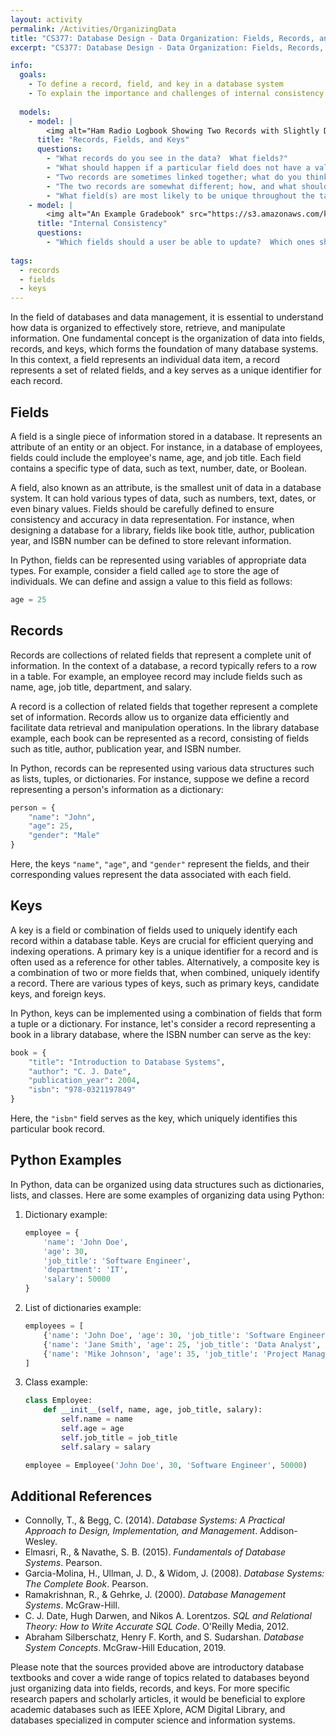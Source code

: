 ```yaml
---
layout: activity
permalink: /Activities/OrganizingData
title: "CS377: Database Design - Data Organization: Fields, Records, and Keys"
excerpt: "CS377: Database Design - Data Organization: Fields, Records, and Keys"

info:
  goals: 
    - To define a record, field, and key in a database system
    - To explain the importance and challenges of internal consistency
    
  models:
    - model: |
        <img alt="Ham Radio Logbook Showing Two Records with Slightly Different Field Values" src="../images/logbook.png">
      title: "Records, Fields, and Keys"
      questions:
        - "What records do you see in the data?  What fields?"
        - "What should happen if a particular field does not have a value?"
        - "Two records are sometimes linked together; what do you think this means in this application?"
        - "The two records are somewhat different; how, and what should be done about this?"
        - "What field(s) are most likely to be unique throughout the table?  These are referred to as a <strong>key</strong>, but a single serial number is often used instead to guarantee uniqueness."
    - model: |
        <img alt="An Example Gradebook" src="https://s3.amazonaws.com/kb-media.populi.co/course_gradebook_editing_grades.png">
      title: "Internal Consistency"
      questions:
        - "Which fields should a user be able to update?  Which ones should a user not update directly, and why?"
        
tags:
  - records
  - fields
  - keys  
---
```


In the field of databases and data management, it is essential to understand how data is organized to effectively store, retrieve, and manipulate information. One fundamental concept is the organization of data into fields, records, and keys, which forms the foundation of many database systems.  In this context, a field represents an individual data item, a record represents a set of related fields, and a key serves as a unique identifier for each record.

## Fields

A field is a single piece of information stored in a database. It represents an attribute of an entity or an object. For instance, in a database of employees, fields could include the employee's name, age, and job title. Each field contains a specific type of data, such as text, number, date, or Boolean.

A field, also known as an attribute, is the smallest unit of data in a database system. It can hold various types of data, such as numbers, text, dates, or even binary values. Fields should be carefully defined to ensure consistency and accuracy in data representation. For instance, when designing a database for a library, fields like book title, author, publication year, and ISBN number can be defined to store relevant information.

In Python, fields can be represented using variables of appropriate data types. For example, consider a field called `age` to store the age of individuals. We can define and assign a value to this field as follows:

```python
age = 25
```

## Records

Records are collections of related fields that represent a complete unit of information. In the context of a database, a record typically refers to a row in a table. For example, an employee record may include fields such as name, age, job title, department, and salary.

A record is a collection of related fields that together represent a complete set of information. Records allow us to organize data efficiently and facilitate data retrieval and manipulation operations. In the library database example, each book can be represented as a record, consisting of fields such as title, author, publication year, and ISBN number.

In Python, records can be represented using various data structures such as lists, tuples, or dictionaries. For instance, suppose we define a record representing a person's information as a dictionary:

```python
person = {
    "name": "John",
    "age": 25,
    "gender": "Male"
}
```

Here, the keys `"name"`, `"age"`, and `"gender"` represent the fields, and their corresponding values represent the data associated with each field.

## Keys

A key is a field or combination of fields used to uniquely identify each record within a database table. Keys are crucial for efficient querying and indexing operations. A primary key is a unique identifier for a record and is often used as a reference for other tables. Alternatively, a composite key is a combination of two or more fields that, when combined, uniquely identify a record.  There are various types of keys, such as primary keys, candidate keys, and foreign keys.

In Python, keys can be implemented using a combination of fields that form a tuple or a dictionary. For instance, let's consider a record representing a book in a library database, where the ISBN number can serve as the key:

```python
book = {
    "title": "Introduction to Database Systems",
    "author": "C. J. Date",
    "publication_year": 2004,
    "isbn": "978-0321197849"
}
```

Here, the `"isbn"` field serves as the key, which uniquely identifies this particular book record.

## Python Examples

In Python, data can be organized using data structures such as dictionaries, lists, and classes. Here are some examples of organizing data using Python:

1. Dictionary example:
   ```python
   employee = {
       'name': 'John Doe',
       'age': 30,
       'job_title': 'Software Engineer',
       'department': 'IT',
       'salary': 50000
   }
   ```

2. List of dictionaries example:
   ```python
   employees = [
       {'name': 'John Doe', 'age': 30, 'job_title': 'Software Engineer', 'salary': 50000},
       {'name': 'Jane Smith', 'age': 25, 'job_title': 'Data Analyst', 'salary': 45000},
       {'name': 'Mike Johnson', 'age': 35, 'job_title': 'Project Manager', 'salary': 60000}
   ]
   ```
   
3. Class example:
   ```python
   class Employee:
       def __init__(self, name, age, job_title, salary):
           self.name = name
           self.age = age
           self.job_title = job_title
           self.salary = salary
   
   employee = Employee('John Doe', 30, 'Software Engineer', 50000)
   ```

## Additional References

- Connolly, T., & Begg, C. (2014). *Database Systems: A Practical Approach to Design, Implementation, and Management*. Addison-Wesley.
- Elmasri, R., & Navathe, S. B. (2015). *Fundamentals of Database Systems*. Pearson.
- Garcia-Molina, H., Ullman, J. D., & Widom, J. (2008). *Database Systems: The Complete Book*. Pearson.
- Ramakrishnan, R., & Gehrke, J. (2000). *Database Management Systems*. McGraw-Hill.
- C. J. Date, Hugh Darwen, and Nikos A. Lorentzos. *SQL and Relational Theory: How to Write Accurate SQL Code*. O'Reilly Media, 2012.
- Abraham Silberschatz, Henry F. Korth, and S. Sudarshan. *Database System Concepts*. McGraw-Hill Education, 2019.

Please note that the sources provided above are introductory database textbooks and cover a wide range of topics related to databases beyond just organizing data into fields, records, and keys. For more specific research papers and scholarly articles, it would be beneficial to explore academic databases such as IEEE Xplore, ACM Digital Library, and databases specialized in computer science and information systems.